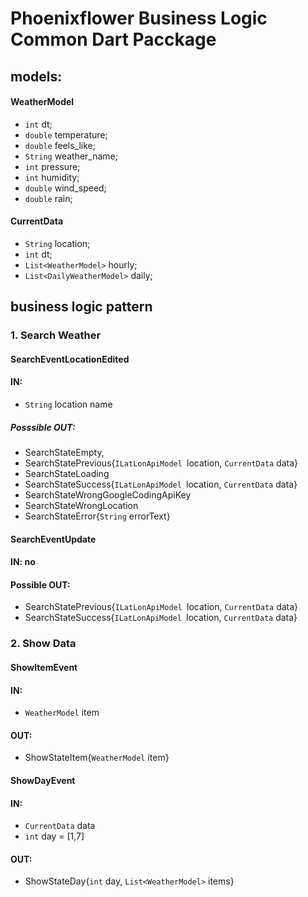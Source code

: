 # Phoenixflower Business Logic Common Dart Pacckage

## models:
#### WeatherModel
 - `int` dt;
 - `double` temperature;
 - `double` feels_like;
 - `String` weather_name;
 - `int` pressure;
 - `int` humidity;
 - `double` wind_speed;
 - `double` rain;
 #### CurrentData
- `String` location;
- `int` dt;
- `List<WeatherModel>` hourly;
- `List<DailyWeatherModel>` daily;

## business logic pattern
### 1. Search Weather
#### SearchEventLocationEdited
#### IN: 
- `String` location name
##### Posssible OUT:
- SearchStateEmpty, 
- SearchStatePrevious{`ILatLonApiModel `location, `CurrentData` data}
- SearchStateLoading
- SearchStateSuccess{`ILatLonApiModel `location, `CurrentData` data}
- SearchStateWrongGoogleCodingApiKey
- SearchStateWrongLocation
- SearchStateError{`String` errorText}
#### SearchEventUpdate
#### IN: no
#### Possible OUT:
- SearchStatePrevious{`ILatLonApiModel `location, `CurrentData` data}
- SearchStateSuccess{`ILatLonApiModel `location, `CurrentData` data}

### 2. Show Data
#### ShowItemEvent
#### IN:
- `WeatherModel` item
#### OUT:
- ShowStateItem{`WeatherModel` item}
#### ShowDayEvent
#### IN:
- `CurrentData` data
- `int` day = [1,7]
#### OUT:
- ShowStateDay{`int` day, `List<WeatherModel>` items}
